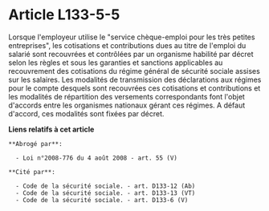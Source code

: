 # Article L133-5-5

Lorsque l'employeur utilise le "service chèque-emploi pour les très petites entreprises", les cotisations et contributions
dues au titre de l'emploi du salarié sont recouvrées et contrôlées par un organisme habilité par décret selon les règles et
sous les garanties et sanctions applicables au recouvrement des cotisations du régime général de sécurité sociale assises sur
les salaires. Les modalités de transmission des déclarations aux régimes pour le compte desquels sont recouvrées ces
cotisations et contributions et les modalités de répartition des versements correspondants font l'objet d'accords entre les
organismes nationaux gérant ces régimes. A défaut d'accord, ces modalités sont fixées par décret.

**Liens relatifs à cet article**

	**Abrogé par**:

	  - Loi n°2008-776 du 4 août 2008 - art. 55 (V)

	**Cité par**:

	  - Code de la sécurité sociale. - art. D133-12 (Ab)
	  - Code de la sécurité sociale. - art. D133-13 (VT)
	  - Code de la sécurité sociale. - art. D133-6 (V)
